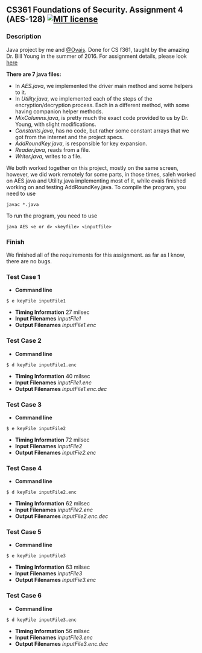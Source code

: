 ## CS361 Foundations of Security. Assignment 4 (AES-128) [![MIT license](https://img.shields.io/badge/license-MIT-lightgrey.svg)](https://https://raw.githubusercontent.com/qirh/CS361-assignment4/master/LICENSE)

### Description
Java project by me and [@Ovais](https://github.com/theBrovais). Done for CS f361, taught by the amazing Dr. Bill Young in the summer of 2016. For assignment details, please look [here](https://github.com/qirh/CS361-assignment4/blob/master/assignment4.pdf)

**There are 7 java files:**
* In *AES.java*, we implemented the driver main method and some helpers to it.
* In *Utility.java*, we implemented each of the steps of the encryption/decryption process. Each in a different method, with some having companion helper methods.
* *MixColumns.java*, is pretty much the exact code provided to us by Dr. Young, with slight modifications.
* *Constants.java*, has no code, but rather some constant arrays that we got from the internet and the project specs.
* *AddRoundKey.java*, is responsible for key expansion.
* *Reader.java*, reads from a file.
* *Writer.java*, writes to a file.

 We both worked together on this project, mostly on the same screen, however, we did work remotely for some parts, in those times, saleh worked on AES.java and Utility.java implementing most of it, while ovais finished working on and testing AddRoundKey.java.
 To compile the program, you need to use 
 ```
 javac *.java
 ```
 To run the program, you need to use 
 ```
 java AES <e or d> <keyfile> <inputfile>
 ```

### Finish
We finished all of the requirements for this assignment. as far as I know, there are no bugs.

### Test Case 1
* **Command line** 
```
$ e keyFile inputFile1
```
* **Timing Information** 27 milsec
* **Input Filenames** *inputFile1*
* **Output Filenames** *inputFile1.enc*

### Test Case 2
* **Command line** 
```
$ d keyFile inputFile1.enc
```
* **Timing Information** 40 milsec
* **Input Filenames** *inputFile1.enc*
* **Output Filenames** *inputFile1.enc.dec*

### Test Case 3
* **Command line** 
```
$ e keyFile inputFile2
```
* **Timing Information** 72 milsec
* **Input Filenames** *inputFile2*
* **Output Filenames** *inputFie2.enc*

### Test Case 4
* **Command line** 
```
$ d keyFile inputFile2.enc
```
* **Timing Information** 62 milsec
* **Input Filenames** *inputFile2.enc*
* **Output Filenames** *inputFile2.enc.dec*

### Test Case 5
* **Command line** 
```
$ e keyFile inputFile3
```
* **Timing Information** 63 milsec
* **Input Filenames** *inputFile3*
* **Output Filenames** *inputFie3.enc*

### Test Case 6
* **Command line** 
```
$ d keyFile inputFile3.enc
```
* **Timing Information** 56 milsec
* **Input Filenames** *inputFile3.enc*
* **Output Filenames** *inputFile3.enc.dec*